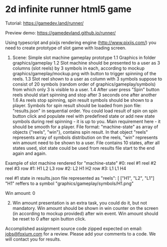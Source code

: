 # 2d infinite runner html5 game

Tutorial: https://gamedev.land/runner/

Preview demo: https://gamedevland.github.io/runner/

Using typescript and pixijs rendering engine (http://www.pixijs.com/) you need to create prototype of slot game with loading screen.

1. Scene: Simple slot machine gameplay prototype
1.1 Graphics in folder graphics/gameplay 
1.2 Slot machine should be presented to a user as 3 columns (slot reels) by 3 symbols in each, according to mockup graphics/gameplay/mockup.png with button to trigger spinning of the reels.
1.3 Slot reel shown to a user as column with 3 symbols suppose to consist of 20 symbols (random order of graphics/gameplay/symbols) from which only 3 is visible to a user.
1.4 After user press "Spin" button reels should start spinning and stop after 3 seconds one after another
1.6 As reels stop spinning, spin result symbols should be shown to a player. Symbols for spin result should be loaded from json file: "results.json" in sequential order. You could load result of spin on spin button click and populate reel with predefined state or add new state symbols during reel spinning - it is up to you. Main requirement here - it should be smooth for a player.
File format: "machine-state" as array of objects {"reels", "win"}, contains spin result.
In that object "reels" represents array of symbols distribution on the reels, "win" represents win amount need to be shown to a user. File contains 10 states, after all states used, slot state could be used from results file start to the end again and again. 

Example of slot machine rendered for "machine-state" #0:
			reel #1		reel #2		reel #3	
row #1: 	H1 			L2 			L3
row #2: 	L2 			H1 			H2
row #3: 	L1 			L1 			H4

reel #1 state in results.json file represented as 
			"reels": [
				["H1", "L2", "L1"]
"H1" reffers to a symbol "graphics/gameplay/symbols/H1.png"

Win amount: 0

2. Win amount presentation is an extra task, you could do it, but not mandatory.
Win amount should be shown in win counter on the screen (in according to mockup provided) after win event.
Win amount should be reset to 0 after spin button click.

Accomplished assignment source code zipped expected on email: jobs@foxium.com for a review. Please add your comments to a code. We will contact you for results.